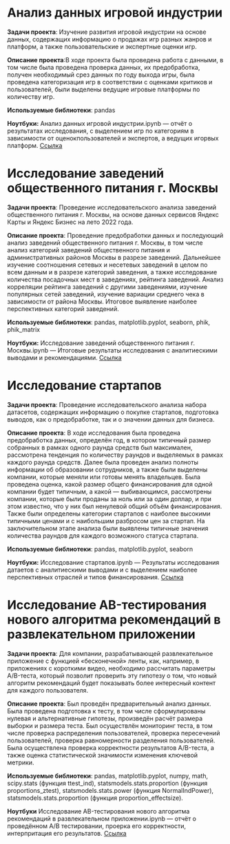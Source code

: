 # Анализ данных игровой индустрии
**Задачи проекта**:  Изучение развития игровой индустрии на основе данных, содержащих информацию о продажах игр разных жанров и платформ, а также пользовательские и экспертные оценки игр.

**Описание проекта**:В ходе проекта была проведена работа с данными, в том числе была проведена проверка данных, их предобработка, получен необходимый срез данных по году выхода игры, была проведена категоризация игр в соответствии с оценками критиков и пользователей, были выделены ведущие игровые платформы по количеству игр.

**Используемые библиотеки**: pandas

**Ноутбуки:**
Анализ данных игровой индустрии.ipynb — отчёт о результатах исследования, с выделением игр по категориям в зависимости от оценокпользователей и экспертов, а ведущих игорвых платформ. 
[Ссылка](https://github.com/GlebTyulyupov/Practicum_projects/blob/fb9c99186594f300a5a05cfcf1a57aa979f1da1b/%D0%90%D0%BD%D0%B0%D0%BB%D0%B8%D0%B7%20%D0%B4%D0%B0%D0%BD%D0%BD%D1%8B%D1%85%20%D0%B8%D0%B3%D1%80%D0%BE%D0%B2%D0%BE%D0%B9%20%D0%B8%D0%BD%D0%B4%D1%83%D1%81%D1%82%D1%80%D0%B8%D0%B8.ipynb)

# Исследование заведений общественного питания г. Москвы
**Задачи проекта**: Проведение исследовательского анализа заведений общественного питания г. Москвы, на основе данных сервисов Яндекс Карты и Яндекс Бизнес на лето 2022 года.

**Описание проекта**: Проведение предобработки данных и последующий анализ заведений общественного питания г. Москвы, в том числе анализ категорий заведений общественного питания и административных районов Москвы в разрезе заведений. Дальнейшее изучение соотношения сетевых и несетевых заведений в целом по всем данным и в разрезе категорий заведения, а тажке исследование количества посадочных мест в заведениях, рейтинга заведений. Анализ корреляции рейтинга заведений с другими заведениями, изучение популярных сетей заведений, изучение вариации среднего чека в зависимости от района Москвы. Итоговое выявление наиболее перспективных категорий заведений.

**Используемые библиотеки**: pandas, matplotlib.pyplot, seaborn, phik, phik_matrix

**Ноутбуки:**
Исследование заведений общественного питания г. Москвы.ipynb — Итоговые результаты исследования с аналитиескими выводами и рекомендациями. [Ссылка](https://github.com/GlebTyulyupov/Practicum_projects/blob/c0f538f355733fb3e212fad17ceb14bd36fc6983/%D0%98%D1%81%D1%81%D0%BB%D0%B5%D0%B4%D0%BE%D0%B2%D0%B0%D0%BD%D0%B8%D0%B5%20%D0%B7%D0%B0%D0%B2%D0%B5%D0%B4%D0%B5%D0%BD%D0%B8%D0%B9%20%D0%BE%D0%B1%D1%89%D0%B5%D1%81%D1%82%D0%B2%D0%B5%D0%BD%D0%BD%D0%BE%D0%B3%D0%BE%20%D0%BF%D0%B8%D1%82%D0%B0%D0%BD%D0%B8%D1%8F%20%D0%B3.%20%D0%9C%D0%BE%D1%81%D0%BA%D0%B2%D1%8B.ipynb)

# Исследование стартапов
**Задачи проекта**: Проведение исследовательского анализа набора датасетов, содержащих информацию о покупке стартапов, подготовка выводов, как о предобработке, так и о значении данных для бизнеса.

**Описание проекта**: В ходе исследования была проведена предобработка данных, определён год, в котором типичный размер собранных в рамках одного раунда средств был максимален, рассмотрена тенденция по количеству раундов и выделяемых в рамках каждого раунда средств. 
Далее была проведен анализ полноты информации об образовании сотрудников, а также были выделены компании, которые меняли или готовы менять владельцев. Была проведена оценка, какой размер общего финансирования для одной компании будет типичным, а какой — выбивающимся, рассмотрены компании, которые были проданы за ноль или за один доллар, и при этом известно, что у них был ненулевой общий объём финансирования. 
Также были определены категории стартапов с наиболее высокими типичными ценами и с наибольшим разбросом цен за стартап. На заключительном этапе анализа были выявлены типичные значения количества раундов для каждого возможного статуса стартапа.

**Используемые библиотеки**: pandas, matplotlib.pyplot, seaborn

**Ноутбуки:**
Исследование стартапов.ipynb — Результаты исследования датаетов с аналитиескими выводами и с выделением наиболее перспективных отраслей и типов финансирования. [Ссылка](https://github.com/GlebTyulyupov/Practicum_projects/blob/199df7b739ee4863d93f59051a68bea84b98f202/%D0%98%D1%81%D1%81%D0%BB%D0%B5%D0%B4%D0%BE%D0%B2%D0%B0%D0%BD%D0%B8%D0%B5%20%D1%81%D1%82%D0%B0%D1%80%D1%82%D0%B0%D0%BF%D0%BE%D0%B2.ipynb)


# Исследование AB-тестирования нового алгоритма рекомендаций в развлекательном приложении

**Задачи проекта**: Для компании, разрабатывающей развлекательное приложение с функцией «бесконечной» ленты, как, например, в приложениях с короткими видео, необходимо рассчитать параметры A/B-теста, который позволит проверить эту гипотезу о том, что новый алгоритм рекомендаций будет показывать более интересный контент для каждого пользователя.

**Описание проекта**: 
Был проведён предварительный анализ данных. 
Была проведена подготовка к тесту, в том числе сформулированы нулевая и альтернативные гипотезы, произведён расчёт размера выборки и размера теста.
Был осуществлён мониторинг теста, в том числе проверка распределения пользователей, проверка пересечений пользователей, проверка равномерности разделения пользователей.
Была осуществлена проверка корректности результатов A/B-теста, а также оценка статистической значимости изменения ключевой метрики.

**Используемые библиотеки**: pandas, matplotlib.pyplot, numpy, math, scipy.stats (функция ttest_ind), statsmodels.stats.proportion (функция proportions_ztest), statsmodels.stats.power (функция NormalIndPower), statsmodels.stats.proportion (функция proportion_effectsize).

**Ноутбуки**
Исследование AB-тестирования нового алгоритма рекомендаций в развлекательном приложении.ipynb — отчёт о проведённом A/B тестировании, проерка его корректности, интерпритация его результатов. [Ссылка](https://github.com/GlebTyulyupov/Practicum_projects/blob/ea77babbfa248ce41f2c4d32f12dc02eff45de19/%D0%98%D1%81%D1%81%D0%BB%D0%B5%D0%B4%D0%BE%D0%B2%D0%B0%D0%BD%D0%B8%D0%B5%20AB-%D1%82%D0%B5%D1%81%D1%82%D0%B8%D1%80%D0%BE%D0%B2%D0%B0%D0%BD%D0%B8%D1%8F%20%D0%BD%D0%BE%D0%B2%D0%BE%D0%B3%D0%BE%20%D0%B0%D0%BB%D0%B3%D0%BE%D1%80%D0%B8%D1%82%D0%BC%D0%B0%20%D1%80%D0%B5%D0%BA%D0%BE%D0%BC%D0%B5%D0%BD%D0%B4%D0%B0%D1%86%D0%B8%D0%B9%20%D0%B2%20%D1%80%D0%B0%D0%B7%D0%B2%D0%BB%D0%B5%D0%BA%D0%B0%D1%82%D0%B5%D0%BB%D1%8C%D0%BD%D0%BE%D0%BC%20%D0%BF%D1%80%D0%B8%D0%BB%D0%BE%D0%B6%D0%B5%D0%BD%D0%B8%D0%B8.ipynb)
